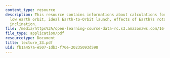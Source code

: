 ```yaml
---
content_type: resource
description: This resource contains informations about calculations for launches to
  low earth orbit, ideal Earth-to-Orbit launch, effects of Earth?s rotation and orbit
  inclination.
file: /media/https%3A/open-learning-course-data-rc.s3.amazonaws.com/16-512-rocket-propulsion-fall-2005/fb1a457ae5071db3f70e20235093d598_lecture_33.pdf
file_type: application/pdf
resourcetype: Document
title: lecture_33.pdf
uid: fb1a457a-e507-1db3-f70e-20235093d598
---
```

